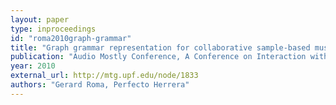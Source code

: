 ```yaml
---
layout: paper
type: inproceedings
id: "roma2010graph-grammar"
title: "Graph grammar representation for collaborative sample-based music creation"
publication: "Audio Mostly Conference, A Conference on Interaction with Sound"
year: 2010
external_url: http://mtg.upf.edu/node/1833
authors: "Gerard Roma, Perfecto Herrera"
---
```

